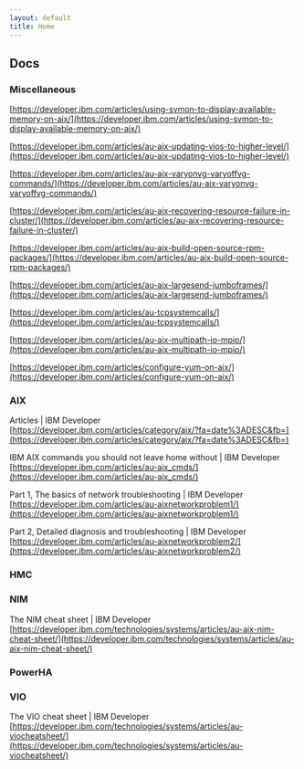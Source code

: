```yaml
---
layout: default
title: Home
---
```


## Docs

### Miscellaneous

[https://developer.ibm.com/articles/using-svmon-to-display-available-memory-on-aix/](https://developer.ibm.com/articles/using-svmon-to-display-available-memory-on-aix/)

[https://developer.ibm.com/articles/au-aix-updating-vios-to-higher-level/](https://developer.ibm.com/articles/au-aix-updating-vios-to-higher-level/)

[https://developer.ibm.com/articles/au-aix-varyonvg-varyoffvg-commands/](https://developer.ibm.com/articles/au-aix-varyonvg-varyoffvg-commands/)

[https://developer.ibm.com/articles/au-aix-recovering-resource-failure-in-cluster/](https://developer.ibm.com/articles/au-aix-recovering-resource-failure-in-cluster/)

[https://developer.ibm.com/articles/au-aix-build-open-source-rpm-packages/](https://developer.ibm.com/articles/au-aix-build-open-source-rpm-packages/)

[https://developer.ibm.com/articles/au-aix-largesend-jumboframes/](https://developer.ibm.com/articles/au-aix-largesend-jumboframes/)

[https://developer.ibm.com/articles/au-tcpsystemcalls/](https://developer.ibm.com/articles/au-tcpsystemcalls/)

[https://developer.ibm.com/articles/au-aix-multipath-io-mpio/](https://developer.ibm.com/articles/au-aix-multipath-io-mpio/)

[https://developer.ibm.com/articles/configure-yum-on-aix/](https://developer.ibm.com/articles/configure-yum-on-aix/)


### AIX

Articles | IBM Developer  
[https://developer.ibm.com/articles/category/aix/?fa=date%3ADESC&fb=](https://developer.ibm.com/articles/category/aix/?fa=date%3ADESC&fb=)

IBM AIX commands you should not leave home without | IBM Developer  
[https://developer.ibm.com/articles/au-aix_cmds/](https://developer.ibm.com/articles/au-aix_cmds/)

Part 1, The basics of network troubleshooting | IBM Developer  
[https://developer.ibm.com/articles/au-aixnetworkproblem1/](https://developer.ibm.com/articles/au-aixnetworkproblem1/)

Part 2, Detailed diagnosis and troubleshooting | IBM Developer  
[https://developer.ibm.com/articles/au-aixnetworkproblem2/](https://developer.ibm.com/articles/au-aixnetworkproblem2/)


### HMC


### NIM

The NIM cheat sheet | IBM Developer  
[https://developer.ibm.com/technologies/systems/articles/au-aix-nim-cheat-sheet/](https://developer.ibm.com/technologies/systems/articles/au-aix-nim-cheat-sheet/)


### PowerHA


### VIO

The VIO cheat sheet | IBM Developer  
[https://developer.ibm.com/technologies/systems/articles/au-viocheatsheet/](https://developer.ibm.com/technologies/systems/articles/au-viocheatsheet/)
